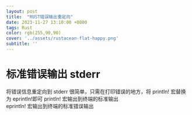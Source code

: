 ```yaml
---
layout: post
title:  "RUST错误输出重定向"
date: 2023-11-27 13:10:00 +0800
tags: Rust 
color: rgb(255,90,90)
cover: '../assets/rustacean-flat-happy.png'
subtitle: ''
---
```

# 标准错误输出 stderr  
将错误信息重定向到 stderr 很简单，只需在打印错误的地方，将 println! 宏替换为 eprintln!即可
println! 宏输出到终端的标准输出  
eprintln! 宏输出到终端的标准错误输出